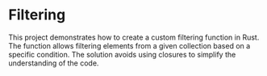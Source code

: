 # Filtering

This project demonstrates how to create a custom filtering function in Rust. The function allows filtering elements from a given collection based on a specific condition. The solution avoids using closures to simplify the understanding of the code.
